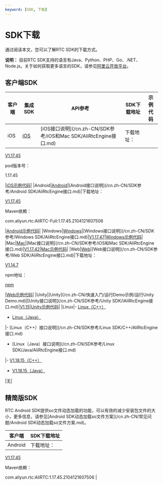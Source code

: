 ```yaml
---
keyword: [SDK, 下载]
---
```


# SDK下载

通过阅读本文，您可以了解RTC SDK的下载方式。

**说明：** 目前RTC SDK支持的语言有Java、Python、PHP、Go、.NET、Node.js。关于如何获取更多语言的SDK，请参见[阿里云开放平台](https://open.aliyun.com/sdk?product=rtc)。

## 客户端SDK

|客户端|集成SDK|API参考|SDK下载地址|示例代码|
|---|-----|-----|-------|----|
|iOS|[iOS](/cn.zh-CN/快速入门/集成客户端SDK/iOS.md)|[iOS接口说明](/cn.zh-CN/SDK参考/iOS和Mac SDK/AliRtcEngine接口.md)|下载地址：

[V1.17.45](https://alivc-demo-cms.alicdn.com/versionProduct/sourceCode/rtc/1.17.45/AliRTCSdk_1.17.45(iOS).zip)

pod版本号：

1.17.45

|[iOS示例代码](https://github.com/aliyunvideo/AliRtcAppSample_iOS)|
|Android|[Android](/cn.zh-CN/快速入门/集成客户端SDK/Android.md)|[Android接口说明](/cn.zh-CN/SDK参考/Android SDK/AliRtcEngine接口.md)|下载地址：

[V1.17.45](https://alivc-demo-cms.alicdn.com/versionProduct/sourceCode/rtc/1.17.45/AliRTCSdk_1.17.45(Android).zip)

Maven依赖：

com.aliyun.rtc:AliRTC-Full:1.17.45.2104121607506

|[Android示例代码](https://github.com/aliyunvideo/AliRtcAppSample_Android)|
|Windows|[Windows](/cn.zh-CN/快速入门/集成客户端SDK/Windows.md)|[Windows接口说明](/cn.zh-CN/SDK参考/Windows SDK/AliRtcEngine接口.md)|[V1.17.47](https://alivc-demo-cms.alicdn.com/versionProduct/sourceCode/rtc/1.17.47/AliRTCSdk_1.17.47(Windows).zip)|[Windows示例代码](https://github.com/aliyunvideo/AliRtcAppSample_Windows/tree/master/MFC%20Demo)|
|Mac|[Mac](/cn.zh-CN/快速入门/集成客户端SDK/Mac.md)|[Mac接口说明](/cn.zh-CN/SDK参考/iOS和Mac SDK/AliRtcEngine接口.md)|[V1.17.42](https://alivc-demo-cms.alicdn.com/versionProduct/sourceCode/rtc/1.17.42/AliRTCSdk_1.17.42(Mac).zip)|[Mac示例代码](https://github.com/aliyunvideo/AliRtcAppSample_Mac)|
|Web|[Web](/cn.zh-CN/快速入门/集成客户端SDK/Web.md)|[Web接口说明](/cn.zh-CN/SDK参考/Web SDK/AliRtcEngine接口.md)|下载地址：

[V1.14.7](https://alivc-demo-cms.alicdn.com/versionProduct/sourceCode/rtc/web/aliyun-webrtc-sdk-1.14.7.js.zip)

npm地址：

[npm](https://www.npmjs.com/package/aliyun-webrtc-sdk)

|[Web示例代码](https://alivc-demo-cms.alicdn.com/versionProduct/sourceCode/rtc/web/AliRTC-WebSample.zip)|
|Unity|[Unity](/cn.zh-CN/快速入门/运行Demo示例/运行Unity Demo.md)|[Unity接口说明](/cn.zh-CN/SDK参考/Unity SDK/IAliRtcEngine接口.md)|[V1.15](http://docs-aliyun.cn-hangzhou.oss.aliyun-inc.com/assets/attach/137418/cn_zh/1589335526814/alirtc_unity_sdk_1.15.0_release.zip)|[Unity示例代码](https://github.com/aliyunvideo/AliRtcAppSample_Unity)|
|Linux|-   [Linux（C++）](/cn.zh-CN/快速入门/集成客户端SDK/Linux/C++.md)
-   [Linux（Java）](/cn.zh-CN/快速入门/集成客户端SDK/Linux/Java.md)

|-   [Linux（C++）接口说明](/cn.zh-CN/SDK参考/Linux SDK/C++/AliRtcEngine接口.md)
-   [Linux（Java）接口说明](/cn.zh-CN/SDK参考/Linux SDK/Java/AliRtcEngine接口.md)

|-   [V1.18.15（C++）](https://alivc-demo-cms.alicdn.com/versionProduct/sourceCode/rtc/linux/Release_1.18.15.2103302_cpp.zip)
-   [V1.18.15（Java）](https://alivc-demo-cms.alicdn.com/versionProduct/sourceCode/rtc/linux/Release_1.18.15.2103302_java.zip)

|无|

## 精简版SDK

RTC Android SDK提供so文件动态加载的功能，可以有效的减少安装包文件的大小，更多信息，请参见[Android SDK动态加载so文件方案](/cn.zh-CN/常见问题/Android SDK动态加载so文件方案.md)。

|客户端|SDK下载地址|
|---|-------|
|Android|下载地址：

[V1.17.45](https://alivc-demo-cms.alicdn.com/versionProduct/sourceCode/rtc/1.17.45/AliRTCSdk_1.17.45(Android_arr_so).zip)

Maven依赖：

com.aliyun.rtc:AliRTC:1.17.45.2104121607506 |

